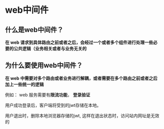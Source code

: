 # web中间件

## 什么是web中间件？

**在 web 请求到具体路由之前或者之后，会经过一个或者多个组件进行处理一些必要的公共逻辑（业务相关或者与业务无关的**

## 为什么要使用web中间件？

**在 web 中需要对多个路由或者业务进行解耦，或者需要在多个路由之前或者之后加上一些统一的逻辑**

例如：  web 服务需要有**限流功能**，   **登录验证**





用户成功登录后，客户端将受到的jwt存储在本地。

用户退出时，删除本地浏览器存储的jwt, 这样在退出状态时，访问站内网址是无效的